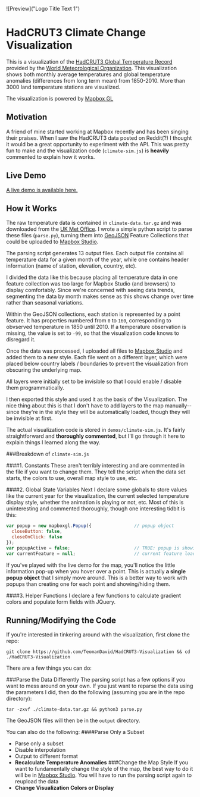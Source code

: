 ![Preview]("Logo Title Text 1")

# HadCRUT3 Climate Change Visualization

This is a visualization of the [HadCRUT3 Global Temperature Record](http://www.metoffice.gov.uk/research/climate/climate-monitoring/land-and-atmosphere/surface-station-records) provided by the [World Meteorological Organization](http://www.wmo.int/pages/index_en.html). This visualization shows both monthly average temperatures and global temperature anomalies (differences from long term mean) from 1850-2010. More than 3000 land temperature stations are visualized.

The visualization is powered by [Mapbox GL](https://www.mapbox.com/blog/mapbox-gl/)

## Motivation
A friend of mine started working at Mapbox recently and has been singing their praises. When I saw the HadCRUT3 data posted on Reddit(?) I thought it would be a great opportunity to experiment with the API. This was pretty fun to make and the visualization code (```climate-sim.js```) is **heavily** commented to explain how it works.

## Live Demo
[A live demo is available here.](http://www.evokeone.net/rprime/climate-sim.html)

## How it Works
The raw temperature data is contained in ```climate-data.tar.gz``` and was downloaded from the [UK Met Office](http://www.metoffice.gov.uk/research/climate/climate-monitoring/land-and-atmosphere/surface-station-records). I wrote a simple python script to parse these files (```parse.py```), turning them into [GeoJSON](http://geojson.org/) Feature Collections that could be uploaded to [Mapbox Studio](https://www.mapbox.com/studio/).

The parsing script generates 13 output files. Each output file contains all temperature data for a given month of the year, while one contains header information (name of station, elevation, country, etc).

I divided the data like this because placing all temperature data in one feature collection was too large for Mapbox Studio (and browsers) to display comfortably. Since we're concerned with seeing data trends, segmenting the data by month makes sense as this shows change over time rather than seasonal variations.

Within the GeoJSON collections, each station is represented by a point feature. It has properties numbered from ```0``` to ```160```, corresponding to obvserved temperature in 1850 until 2010. If a temperature observation is missing, the value is set to ```-99```, so that the visualization code knows to disregard it.

Once the data was processed, I uploaded all files to [Mapbox Studio](https://www.mapbox.com/studio/) and added them to a new style. Each file went on a different layer, which were placed below country labels / boundaries to prevent the visualization from obscuring the underlying map. 

All layers were initially set to be invisible so that I could enable / disable them programmatically.

I then exported this style and used it as the basis of the Visualization. The nice thing about this is that I don't have to add layers to the map manually--since they're in the style they will be automatically loaded, though they will be invisible at first.

The actual visualization code is stored in ```demos/climate-sim.js```. It's fairly straightforward and **thoroughly commented**, but I'll go through it here to explain things I learned along the way.

###Breakdown of `climate-sim.js`

####1. Constants
These aren't terribly interesting and are commented in the file if you want to change them. They tell the script when the data set starts, the colors to use, overall map style to use, etc. 

####2. Global State Variables
Next I declare some globals to store values like the current year for the visualization, the current selected temperature display style, whether the animation is playing or not, etc. Most of this is uninteresting and commented thoroughly, though one interesting tidbit is this:

```javascript
var popup = new mapboxgl.Popup({                // popup object
  closeButton: false,
  closeOnClick: false
});
var popupActive = false;                        // TRUE: popup is showing FALSE: popup hidden
var currentFeature = null;                      // current feature loaded in popup 
```

If you've played with the live demo for the map, you'll notice the little information pop-up when you hover over a point. This is actually **a single popup object** that I simply move around. This is a better way to work with popups than creating one for each point and showing/hiding them.

####3. Helper Functions
I declare a few functions to calculate gradient colors and populate form fields with JQuery.

## Running/Modifying the Code
If you're interested in tinkering around with the visualization, first clone the repo:

```git clone https://github.com/TeomanDavid/HadCRUT3-Visualization && cd ./HadCRUT3-Visualization```

There are a few things you can do:

###Parse the Data Differently
The parsing script has a few options if you want to mess around on your own. If you just want to reparse the data using the parameters I did, then do the following (assuming you are in the repo directory):

```tar -zxvf ./climate-data.tar.gz && python3 parse.py```

The GeoJSON files will then be in the ```output``` directory.

You can also do the following:
####Parse Only a Subset

 * Parse only a subset
 * Disable interpolation
 * Output to different format
* **Recalculate Temperature Anomalies**
###Change the Map Style
If you want to fundamentally change the style of the map, the best way to do it will be in [Mapbox Studio](https://www.mapbox.com/studio/). You will have to run the parsing script again to reupload the data 
* **Change Visualization Colors or Display**